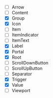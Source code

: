 - [ ] Arrow
- [ ] Content
- [x] Group
- [x] Icon
- [ ] Item
- [ ] ItemIndicator
- [ ] ItemText
- [x] Label
- [x] Portal
- [x] Root
- [ ] ScrollDownButton
- [ ] ScrollUpButton
- [ ] Separator
- [x] Trigger
- [x] Value
- [ ] Viewport
